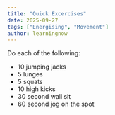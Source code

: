 ```yaml
---
title: "Quick Excercises"
date: 2025-09-27
tags: ["Energising", "Movement"]
author: learningnow
---
```


Do each of the following:

- 10 jumping jacks
- 5 lunges
- 5 squats
- 10 high kicks
- 30 second wall sit
- 60 second jog on the spot
